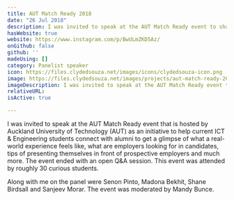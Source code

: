 ```yaml
---
title: AUT Match Ready 2018
date: "26 Jul 2018"
description: I was invited to speak at the AUT Match Ready event to share my experience with current students.
hasWebsite: true
website: https://www.instagram.com/p/BwULmZKD5Az/
onGithub: false
github: ''
madeUsing: []
category: Panelist speaker
icon: https://files.clydedsouza.net/images/icons/clydedsouza-icon.png
image: https://files.clydedsouza.net/images/projects/aut-match-ready-2018.jpg
imageDescription: I was invited to speak at the AUT Match Ready event to share my experience with current students.
relativeURL: 
isActive: true

---
```


I was invited to speak at the AUT Match Ready event that is hosted by Auckland University of Technology (AUT) as an initiative to help current ICT & Engineering students connect with alumni to get a glimpse of what a real-world experience feels like, what are employers looking for in candidates, tips of presenting themselves in front of prospective employers and much more. The event ended with an open Q&A session. This event was attended by roughly 30 curious students. 

Along with me on the panel were Senon Pinto, Madona Bekhit, Shane Birdsall and Sanjeev Morar. The event was moderated by Mandy Bunce.
